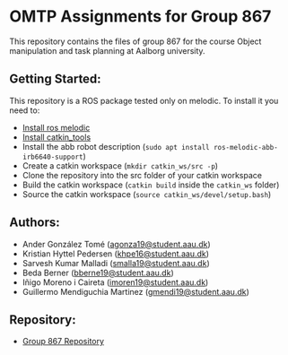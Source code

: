 # OMTP Assignments for Group 867
This repository contains the files of group 867 for the course Object manipulation and task planning at Aalborg university.

## Getting Started: 
This repository is a ROS package tested only on melodic. To install it you need to:
* [Install ros melodic](http://wiki.ros.org/melodic/Installation/Ubuntu)
* [Install catkin_tools](https://catkin-tools.readthedocs.io/en/latest/installing.html)
* Install the abb robot description (`
sudo apt install ros-melodic-abb-irb6640-support
`)
* Create a catkin workspace (`mkdir catkin_ws/src -p`)
* Clone the repository into the src folder of your catkin workspace
* Build the catkin workspace (`catkin build` inside the `catkin_ws` folder)
* Source the catkin workspace (`source catkin_ws/devel/setup.bash`)


## Authors: 
* Ander González Tomé ([agonza19@student.aau.dk](mailto:agonza19@student.aau.dk))
* Kristian Hyttel Pedersen ([khpe16@student.aau.dk](mailto:khpe16@student.aau.dk))
* Sarvesh Kumar Malladi ([smalla19@student.aau.dk](mailto:smalla19@student.aau.dk))
* Beda Berner ([bberne19@student.aau.dk](mailto:bberne19@student.aau.dk))
* Iñigo Moreno i Caireta ([imoren19@student.aau.dk](mailto:imoren19@student.aau.dk))
* Guillermo Mendiguchia Martinez ([gmendi19@student.aau.dk](mailto:gmendi19@student.aau.dk))


## Repository: 
* [Group 867 Repository](https://github.com/aaurm867/omtp_assignments.git)